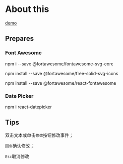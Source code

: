 # About this

[demo](https://cdn.jsdelivr.net/gh/StarkerRegen/mPIC@main/uPic/todo示意图.png)

## Prepares

### Font Awesome

npm i --save @fortawesome/fontawesome-svg-core

npm install --save @fortawesome/free-solid-svg-icons

npm install --save @fortawesome/react-fontawesome

### Date Picker

npm i react-datepicker

## Tips

双击文本或单击`修改`按钮修改事件；

`回车`确认修改；

`Esc`取消修改
